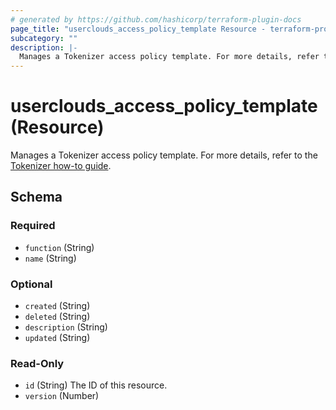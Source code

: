 ```yaml
---
# generated by https://github.com/hashicorp/terraform-plugin-docs
page_title: "userclouds_access_policy_template Resource - terraform-provider-userclouds"
subcategory: ""
description: |-
  Manages a Tokenizer access policy template. For more details, refer to the Tokenizer how-to guide https://docs.userclouds.com/docs/create-an-access-policy-copy.
---
```


# userclouds_access_policy_template (Resource)

Manages a Tokenizer access policy template. For more details, refer to the [Tokenizer how-to guide](https://docs.userclouds.com/docs/create-an-access-policy-copy).



<!-- schema generated by tfplugindocs -->
## Schema

### Required

- `function` (String)
- `name` (String)

### Optional

- `created` (String)
- `deleted` (String)
- `description` (String)
- `updated` (String)

### Read-Only

- `id` (String) The ID of this resource.
- `version` (Number)
